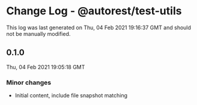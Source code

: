 # Change Log - @autorest/test-utils

This log was last generated on Thu, 04 Feb 2021 19:16:37 GMT and should not be manually modified.

## 0.1.0
Thu, 04 Feb 2021 19:05:18 GMT

### Minor changes

- Initial content, include file snapshot matching

